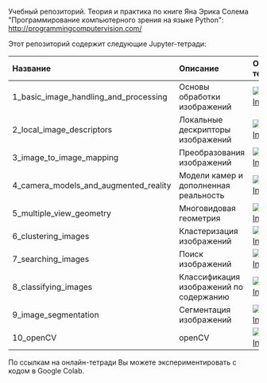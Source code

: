 Учебный репозиторий. Теория и практика по книге Яна Эрика Солема "Программирование компьютерного зрения на языке Python": http://programmingcomputervision.com/


Этот репозиторий содержит следующие Jupyter-тетради:

Название | Описание | Онлайн-тетрадь
:----|:------------|:----------------
1_basic_image_handling_and_processing | Основы обработки изображений | [![Open In Colab](https://colab.research.google.com/assets/colab-badge.svg)](https://colab.research.google.com/github/mualal/computer-vision-with-python/blob/master/notebooks/1_basic_image_handling_and_processing.ipynb)
2_local_image_descriptors | Локальные дескрипторы изображений | [![Open In Colab](https://colab.research.google.com/assets/colab-badge.svg)](https://colab.research.google.com/github/mualal/computer-vision-with-python/blob/master/notebooks/2_local_image_descriptors.ipynb)
3_image_to_image_mapping | Преобразования изображений | [![Open In Colab](https://colab.research.google.com/assets/colab-badge.svg)](https://colab.research.google.com/github/mualal/computer-vision-with-python/blob/master/notebooks/3_image_to_image_mapping.ipynb)
4_camera_models_and_augmented_reality | Модели камер и дополненная реальность | [![Open In Colab](https://colab.research.google.com/assets/colab-badge.svg)](https://colab.research.google.com/github/mualal/computer-vision-with-python/blob/master/notebooks/4_camera_models_and_augmented_reality.ipynb)
5_multiple_view_geometry | Многовидовая геометрия | [![Open In Colab](https://colab.research.google.com/assets/colab-badge.svg)](https://colab.research.google.com/github/mualal/computer-vision-with-python/blob/master/notebooks/5_multiple_view_geometry.ipynb)
6_clustering_images | Кластеризация изображений | [![Open In Colab](https://colab.research.google.com/assets/colab-badge.svg)](https://colab.research.google.com/github/mualal/computer-vision-with-python/blob/master/notebooks/6_clustering_images.ipynb)
7_searching_images | Поиск изображений | [![Open In Colab](https://colab.research.google.com/assets/colab-badge.svg)](https://colab.research.google.com/github/mualal/computer-vision-with-python/blob/master/notebooks/7_searching_images.ipynb)
8_classifying_images | Классификация изображений по содержанию | [![Open In Colab](https://colab.research.google.com/assets/colab-badge.svg)](https://colab.research.google.com/github/mualal/computer-vision-with-python/blob/master/notebooks/8_classifying_images.ipynb)
9_image_segmentation | Сегментация изображений | [![Open In Colab](https://colab.research.google.com/assets/colab-badge.svg)](https://colab.research.google.com/github/mualal/computer-vision-with-python/blob/master/notebooks/9_image_segmentation.ipynb)
10_openCV | openCV | [![Open In Colab](https://colab.research.google.com/assets/colab-badge.svg)](https://colab.research.google.com/github/mualal/computer-vision-with-python/blob/master/notebooks/10_openCV.ipynb)


По ссылкам на онлайн-тетради Вы можете экспериментировать с кодом в Google Colab.

